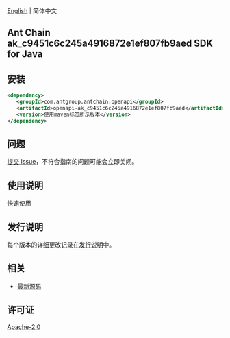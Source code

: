 [English](README.md) | 简体中文

## Ant Chain ak_c9451c6c245a4916872e1ef807fb9aed SDK for Java

## 安装

```xml
<dependency>
   <groupId>com.antgroup.antchain.openapi</groupId>
   <artifactId>openapi-ak_c9451c6c245a4916872e1ef807fb9aed</artifactId>
   <version>使用maven标签所示版本</version>
</dependency>
```

## 问题

[提交 Issue](https://github.com/alipay/antchain-openapi-prod-sdk/issues/new)，不符合指南的问题可能会立即关闭。

## 使用说明

[快速使用](https://github.com/alipay/antchain-openapi-prod-sdk)

## 发行说明

每个版本的详细更改记录在[发行说明](./ChangeLog.txt)中。

## 相关

- [最新源码](https://github.com/alipay/antchain-openapi-prod-sdk/)

## 许可证

[Apache-2.0](http://www.apache.org/licenses/LICENSE-2.0)
